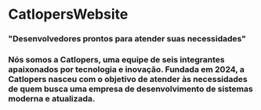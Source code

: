 # CatlopersWebsite

### "Desenvolvedores prontos para atender suas necessidades" 
### Nós somos a Catlopers, uma equipe de seis integrantes apaixonados por tecnologia e inovação. Fundada em 2024, a Catlopers nasceu com o objetivo de atender às necessidades de quem busca uma empresa de desenvolvimento de sistemas moderna e atualizada.
